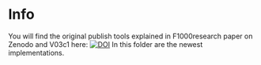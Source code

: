 # Info

You will find the original publish tools explained in F1000research paper on Zenodo and V03c1 here: [![DOI](https://zenodo.org/badge/DOI/10.5281/zenodo.5805990.svg)](https://doi.org/10.5281/zenodo.5805990)
In this folder are the newest implementations.
